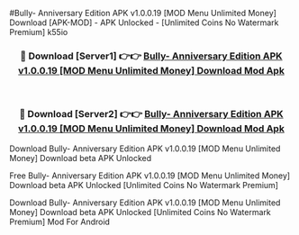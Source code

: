 #Bully- Anniversary Edition APK v1.0.0.19 [MOD Menu Unlimited Money] Download [APK-MOD] - APK Unlocked - [Unlimited Coins No Watermark Premium] k55io



<div align="center">

<h3>🔴 Download [Server1] 👉👉 <a href="https://momento.my/?title=Bully-_Anniversary_Edition_APK_v1.0.0.19_[MOD_Menu_Unlimited_Money]_Download">Bully- Anniversary Edition APK v1.0.0.19 [MOD Menu Unlimited Money] Download Mod Apk</a></h3><br>

<h3>🔴 Download [Server2] 👉👉 <a href="https://momento.my/?title=Bully-_Anniversary_Edition_APK_v1.0.0.19_[MOD_Menu_Unlimited_Money]_Download">Bully- Anniversary Edition APK v1.0.0.19 [MOD Menu Unlimited Money] Download Mod Apk</a></h3>
</div>



Download Bully- Anniversary Edition APK v1.0.0.19 [MOD Menu Unlimited Money] Download beta APK Unlocked

Free Bully- Anniversary Edition APK v1.0.0.19 [MOD Menu Unlimited Money] Download beta APK Unlocked [Unlimited Coins No Watermark Premium]

Download Bully- Anniversary Edition APK v1.0.0.19 [MOD Menu Unlimited Money] Download beta APK Unlocked [Unlimited Coins No Watermark Premium] Mod For Android
